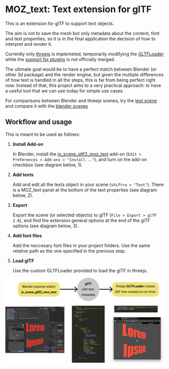 # MOZ_text: Text extension for glTF

This is an extension for glTF to support text objects.

The aim is not to save the mesh but only metadata about the content, font and text properties, so it is in the final application the decision of how to interpret and render it.

Currently only [threejs](https://github.com/mrdoob/three.js) is implemeted, temporarily modifying the [GLTFLoader](https://github.com/mrdoob/three.js/blob/dev/examples/jsm/loaders/GLTFLoader.js) while the [support for plugins](https://github.com/mrdoob/three.js/pull/18484) is not officially merged.

The ultimate goal would be to have a perfect match between Blender (or other 3d package) and the render engine, but given the multiple differences of how text is handled in all the steps, this is far from being perfect right now. Instead of that, this project aims to a very practical approach: to have a useful tool that we can use today for simple use cases.

For comparisons between Blender and threejs scenes, try the [test scene]() and compare it with the [blender scenes](https://github.com/feiss/MOZ_text/tree/master/test/blendfiles)

## Workflow and usage

This is meant to be used as follows:
1. **Install Add-on**

    In Blender, install the [io_scene_gltf2_moz_text](https://github.com/feiss/MOZ_text/blob/master/io_scene_gltf2_moz_text.zip)  add-on (`Edit > Preferences > Add-ons > "Install..."`), and turn on the add-on checkbox (see diagram below, 1).

2. **Add texts**

    Add and edit all the texts object in your scene (`shift+a > "Text"`). There is a MOZ_text panel at the bottom of the text properties (see diagram below, 2).

3. **Export**

    Export the scene (or selected objects) to glTF (`File > Export > glTF 2.0`), and find the extension general options at the end of the glTF options (see diagram below, 3).
    
4. **Add font files**

    Add the neccesary font files in your project folders. Use the same relative path as the one specified in the previous step.
    
5. **Load glTF**

    Use the custom GLTFLoader provided to load the glTF in threejs.

![workflow diagram](/doc/moz_text_workflow.png)
